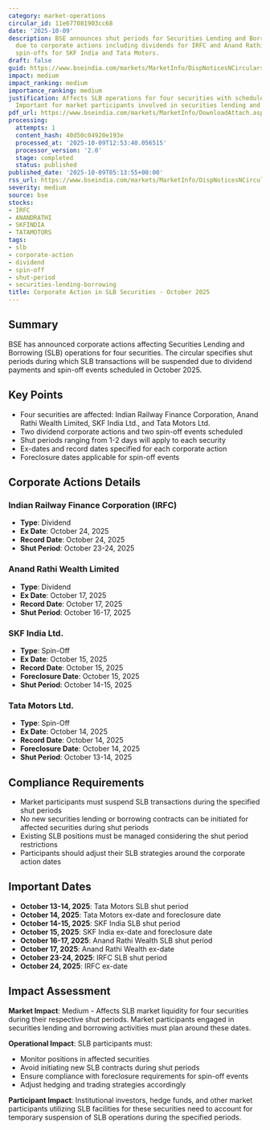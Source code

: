 ```yaml
---
category: market-operations
circular_id: 11e677081903cc68
date: '2025-10-09'
description: BSE announces shut periods for Securities Lending and Borrowing (SLB)
  due to corporate actions including dividends for IRFC and Anand Rathi Wealth, and
  spin-offs for SKF India and Tata Motors.
draft: false
guid: https://www.bseindia.com/markets/MarketInfo/DispNoticesNCirculars.aspx?Noticeid={964FB197-01BB-4796-B4B6-596E1188AFD8}&noticeno=20251009-2&dt=10/09/2025&icount=2&totcount=32&flag=0
impact: medium
impact_ranking: medium
importance_ranking: medium
justification: Affects SLB operations for four securities with scheduled shut periods.
  Important for market participants involved in securities lending and borrowing activities.
pdf_url: https://www.bseindia.com/markets/MarketInfo/DownloadAttach.aspx?id=20251009-2&attachedId=5774ea9a-8ed8-4e0f-b086-37f553006db2
processing:
  attempts: 1
  content_hash: 40d50c04920e193e
  processed_at: '2025-10-09T12:53:40.056515'
  processor_version: '2.0'
  stage: completed
  status: published
published_date: '2025-10-09T05:13:55+00:00'
rss_url: https://www.bseindia.com/markets/MarketInfo/DispNoticesNCirculars.aspx?Noticeid={964FB197-01BB-4796-B4B6-596E1188AFD8}&noticeno=20251009-2&dt=10/09/2025&icount=2&totcount=32&flag=0
severity: medium
source: bse
stocks:
- IRFC
- ANANDRATHI
- SKFINDIA
- TATAMOTORS
tags:
- slb
- corporate-action
- dividend
- spin-off
- shut-period
- securities-lending-borrowing
title: Corporate Action in SLB Securities - October 2025
---
```


## Summary

BSE has announced corporate actions affecting Securities Lending and Borrowing (SLB) operations for four securities. The circular specifies shut periods during which SLB transactions will be suspended due to dividend payments and spin-off events scheduled in October 2025.

## Key Points

- Four securities are affected: Indian Railway Finance Corporation, Anand Rathi Wealth Limited, SKF India Ltd., and Tata Motors Ltd.
- Two dividend corporate actions and two spin-off events scheduled
- Shut periods ranging from 1-2 days will apply to each security
- Ex-dates and record dates specified for each corporate action
- Foreclosure dates applicable for spin-off events

## Corporate Actions Details

### Indian Railway Finance Corporation (IRFC)
- **Type**: Dividend
- **Ex Date**: October 24, 2025
- **Record Date**: October 24, 2025
- **Shut Period**: October 23-24, 2025

### Anand Rathi Wealth Limited
- **Type**: Dividend
- **Ex Date**: October 17, 2025
- **Record Date**: October 17, 2025
- **Shut Period**: October 16-17, 2025

### SKF India Ltd.
- **Type**: Spin-Off
- **Ex Date**: October 15, 2025
- **Record Date**: October 15, 2025
- **Foreclosure Date**: October 15, 2025
- **Shut Period**: October 14-15, 2025

### Tata Motors Ltd.
- **Type**: Spin-Off
- **Ex Date**: October 14, 2025
- **Record Date**: October 14, 2025
- **Foreclosure Date**: October 14, 2025
- **Shut Period**: October 13-14, 2025

## Compliance Requirements

- Market participants must suspend SLB transactions during the specified shut periods
- No new securities lending or borrowing contracts can be initiated for affected securities during shut periods
- Existing SLB positions must be managed considering the shut period restrictions
- Participants should adjust their SLB strategies around the corporate action dates

## Important Dates

- **October 13-14, 2025**: Tata Motors SLB shut period
- **October 14, 2025**: Tata Motors ex-date and foreclosure date
- **October 14-15, 2025**: SKF India SLB shut period
- **October 15, 2025**: SKF India ex-date and foreclosure date
- **October 16-17, 2025**: Anand Rathi Wealth SLB shut period
- **October 17, 2025**: Anand Rathi Wealth ex-date
- **October 23-24, 2025**: IRFC SLB shut period
- **October 24, 2025**: IRFC ex-date

## Impact Assessment

**Market Impact**: Medium - Affects SLB market liquidity for four securities during their respective shut periods. Market participants engaged in securities lending and borrowing activities must plan around these dates.

**Operational Impact**: SLB participants must:
- Monitor positions in affected securities
- Avoid initiating new SLB contracts during shut periods
- Ensure compliance with foreclosure requirements for spin-off events
- Adjust hedging and trading strategies accordingly

**Participant Impact**: Institutional investors, hedge funds, and other market participants utilizing SLB facilities for these securities need to account for temporary suspension of SLB operations during the specified periods.